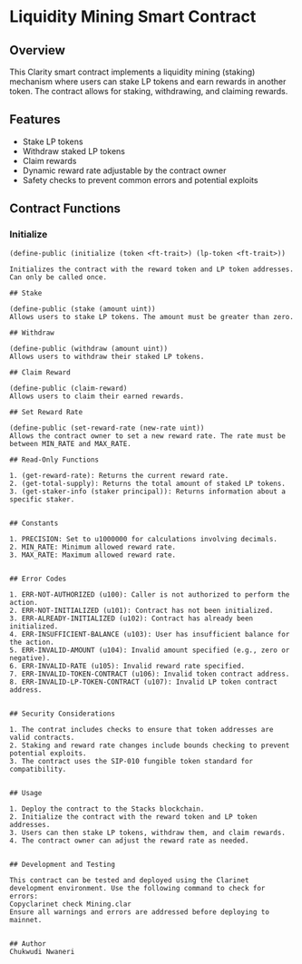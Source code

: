 # Liquidity Mining Smart Contract

## Overview

This Clarity smart contract implements a liquidity mining (staking) mechanism where users can stake LP tokens and earn rewards in another token. The contract allows for staking, withdrawing, and claiming rewards.

## Features

- Stake LP tokens
- Withdraw staked LP tokens
- Claim rewards
- Dynamic reward rate adjustable by the contract owner
- Safety checks to prevent common errors and potential exploits

## Contract Functions

### Initialize

```clarity
(define-public (initialize (token <ft-trait>) (lp-token <ft-trait>))

Initializes the contract with the reward token and LP token addresses. Can only be called once.

## Stake

(define-public (stake (amount uint))
Allows users to stake LP tokens. The amount must be greater than zero.

## Withdraw

(define-public (withdraw (amount uint))
Allows users to withdraw their staked LP tokens.

## Claim Reward

(define-public (claim-reward)
Allows users to claim their earned rewards.

## Set Reward Rate

(define-public (set-reward-rate (new-rate uint))
Allows the contract owner to set a new reward rate. The rate must be between MIN_RATE and MAX_RATE.

## Read-Only Functions

1. (get-reward-rate): Returns the current reward rate.
2. (get-total-supply): Returns the total amount of staked LP tokens.
3. (get-staker-info (staker principal)): Returns information about a specific staker.


## Constants

1. PRECISION: Set to u1000000 for calculations involving decimals.
2. MIN_RATE: Minimum allowed reward rate.
3. MAX_RATE: Maximum allowed reward rate.


## Error Codes

1. ERR-NOT-AUTHORIZED (u100): Caller is not authorized to perform the action.
2. ERR-NOT-INITIALIZED (u101): Contract has not been initialized.
3. ERR-ALREADY-INITIALIZED (u102): Contract has already been initialized.
4. ERR-INSUFFICIENT-BALANCE (u103): User has insufficient balance for the action.
5. ERR-INVALID-AMOUNT (u104): Invalid amount specified (e.g., zero or negative).
6. ERR-INVALID-RATE (u105): Invalid reward rate specified.
7. ERR-INVALID-TOKEN-CONTRACT (u106): Invalid token contract address.
8. ERR-INVALID-LP-TOKEN-CONTRACT (u107): Invalid LP token contract address.


## Security Considerations

1. The contrat includes checks to ensure that token addresses are valid contracts.
2. Staking and reward rate changes include bounds checking to prevent potential exploits.
3. The contract uses the SIP-010 fungible token standard for compatibility.


## Usage

1. Deploy the contract to the Stacks blockchain.
2. Initialize the contract with the reward token and LP token addresses.
3. Users can then stake LP tokens, withdraw them, and claim rewards.
4. The contract owner can adjust the reward rate as needed.


## Development and Testing

This contract can be tested and deployed using the Clarinet development environment. Use the following command to check for errors:
Copyclarinet check Mining.clar
Ensure all warnings and errors are addressed before deploying to mainnet.


## Author
Chukwudi Nwaneri